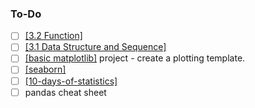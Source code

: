 ### To-Do
- [ ] [[3.2 Function]]() 
- [ ] [[3.1 Data Structure and Sequence]]() 
- [ ] [[basic matplotlib]]() project - create a plotting template. 
- [ ] [[seaborn]](https://seaborn.pydata.org/tutorial.html)
- [ ] [[10-days-of-statistics]](https://www.hackerrank.com/domains/tutorials/10-days-of-statistics)
- [ ] pandas cheat sheet
